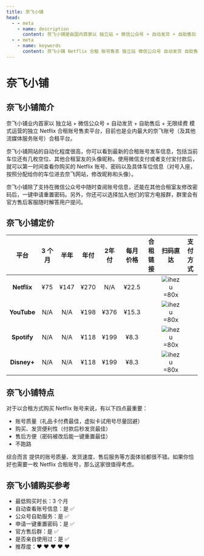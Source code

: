```yaml
---
title: 奈飞小铺
head:
  - - meta
    - name: description
      content: 奈飞小铺是由国内首家以 独立站 + 微信公众号 + 自动发货 + 自助售后 + 无限续费 模式运营的独立 Netflix 合租账号售卖平台，目前也是业内最大的奈飞账号（及其他流媒体服务账号）合租平台。
  - - meta
    - name: keywords
      content: 奈飞小铺 Netflix 合租 账号售卖 独立站 微信公众号 自动发货 自助售后 无限续费 流媒体服务
---
```


# 奈飞小铺

## 奈飞小铺简介

奈飞小铺业内首家以 独立站 + 微信公众号 + 自动发货 + 自助售后 + 无限续费 模式运营的独立 Netflix 合租账号售卖平台，目前也是业内最大的奈飞账号（及其他流媒体服务账号）合租平台。

奈飞小铺网站的自动化程度很高，你可以看到最新的合租账号发车信息，包括当前车位还有几枚空位、其他合租室友的头像昵称。使用微信支付或者支付宝付款后，就可以第一时间查看你购买的 Netflix 账号、密码以及具体车位信息（对号入座，按照分配给你的车位进去奈飞网站，修改昵称和头像）。

奈飞小铺除了支持在微信公众号中随时查阅账号信息，还能在其他合租室友修改密码后，一键申请重置密码。另外，你还可以选择加入他们的官方电报群，群里会有官方售后客服随时解答用户提问。

## 奈飞小铺定价 <Badge text="优惠码: theonf" />

|    平台     | 3 个月 | 半年 | 年付 | 2年付 | 每月价格 |                                合租链接                                 |                      扫码直达                      |                                                支付方式                                                |
| :---------: | :----: | :--: | :--: | :---: | :------: | :---------------------------------------------------------------------: | :------------------------------------------------: | :----------------------------------------------------------------------------------------------------: |
| **Netflix** |  ¥75   | ¥147 | ¥270 |  N/A  |  ¥22.5   | <Pill name="官网直达" link="https://itheo.top/ihezu" rel="sponsored" /> | ![ihezu =80x](https://i.theojs.cn/docs/ihezu.webp) | <iconify-icon icon="simple-icons:alipay" width="24" height="24" style="color: #1677FF"></iconify-icon> |
| **YouTube** |  N/A   | N/A  | ¥198 | ¥376  |  ¥15.3   | <Pill name="官网直达" link="https://itheo.top/ihezu" rel="sponsored" /> | ![ihezu =80x](https://i.theojs.cn/docs/ihezu.webp) | <iconify-icon icon="simple-icons:alipay" width="24" height="24" style="color: #1677FF"></iconify-icon> |
| **Spotify** |  N/A   | N/A  | ¥118 | ¥199  |   ¥8.3   | <Pill name="官网直达" link="https://itheo.top/ihezu" rel="sponsored" /> | ![ihezu =80x](https://i.theojs.cn/docs/ihezu.webp) | <iconify-icon icon="simple-icons:alipay" width="24" height="24" style="color: #1677FF"></iconify-icon> |
| **Disney+** |  N/A   | N/A  | ¥118 | ¥199  |   ¥8.3   | <Pill name="官网直达" link="https://itheo.top/ihezu" rel="sponsored" /> | ![ihezu =80x](https://i.theojs.cn/docs/ihezu.webp) | <iconify-icon icon="simple-icons:alipay" width="24" height="24" style="color: #1677FF"></iconify-icon> |

## 奈飞小铺特点

对于以合租方式购买 Netflix 账号来说，有以下四点最重要：

- 账号质量（礼品卡付费最佳，虚拟卡试用号尽量回避）
- 购买、发货便利性（付款后秒发货最佳）
- 售后方便（密码被改后能一键重置最佳）
- 不跑路

综合而言 <Pill name="奈飞小铺" link="https://itheo.top/ihezu" image="https://encrypted-tbn0.gstatic.com/images?q=tbn:ANd9GcRT5w-gXnmsI24DmoYkt-1EpkL_nY0O1p8p4Q&s" alt="奈飞小铺图标" rel="sponsored" /> 提供的账号质量、发货速度、售后服务等方面体验都很不错。如果你恰好也需要一枚 Netflix 合租账号，那么这家很值得考虑。

## 奈飞小铺购买参考

- 最低购买时长：3 个月
- 自动查看账号信息：是 ✅
- 公众号自助服务：是 ✅
- 申请一键重置密码：是 ✅
- 官方售后群：是 ✅
- 是否亲自使用过：是 ✅
- 推荐度：❤ ❤ ❤ ❤ ❤

